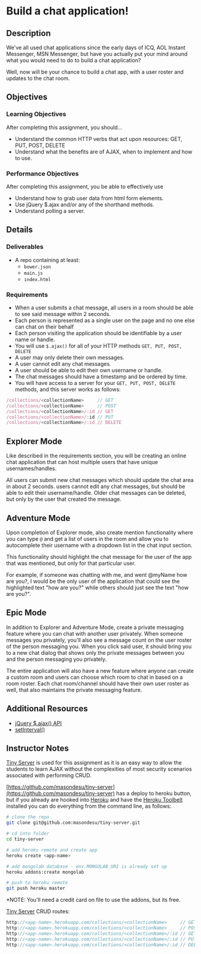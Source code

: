 # Build a chat application!

## Description
We've all used chat applications since the early days of ICQ, AOL Instant Messenger, MSN Messenger, but have you actually put your mind around what you would need to do to build a chat application?

Well, now will be your chance to build a chat app, with a user roster and updates to the chat room.

## Objectives

### Learning Objectives

After completing this assignment, you should…

* Understand the common HTTP verbs that act upon resources: GET, PUT, POST, DELETE
* Understand what the benefits are of AJAX, when to implement and how to use.

### Performance Objectives

After completing this assignment, you be able to effectively use

* Understand how to grab user data from html form elements.
* Use jQuery $.ajax and/or any of the shorthand methods.
* Understand polling a server.


## Details

### Deliverables

* A repo containing at least:
  * `bower.json`
  * `main.js`
  * `index.html`

### Requirements

* When a user submits a chat message, all users in a room should be able to see said message within 2 seconds.
* Each person is represented as a single user on the page and no one else can chat on their behalf
* Each person visiting the application should be identifiable by a user name or handle.
* You will use `$.ajax()` for all of your HTTP methods `GET, PUT, POST, DELETE`
* A user may only delete their own messages.
* A user cannot edit any chat messages.
* A user should be able to edit their own username or handle.
* The chat messages should have a timestamp and be ordered by time.
* You will have access to a server for your `GET, PUT, POST, DELETE` methods, and this server works as follows:

```js
/collections/<collectionName>     // GET
/collections/<collectionName>     // POST
/collections/<collectionName>/:id // GET
/collections/<collectionName>/:id // PUT
/collections/<collectionName>/:id // DELETE

```

## Explorer Mode

Like described in the requirements section, you will be creating an online chat application that can host multiple users that have unique usernames/handles.  

All users can submit new chat messages which should update the chat area in about 2 seconds.  users cannot edit any chat messages, but should be able to edit their username/handle.  Older chat messages can be deleted, but only by the user that created the message.

## Adventure Mode

Upon completion of Explorer mode, also create mention functionality where you can type `@` and get a list of users in the room and allow you to autocomplete their username with a dropdown list in the chat input section.

This functionality should highlight the chat message for the user of the app that was mentioned, but only for that particular user.

For example, if someone was chatting with me, and went @myName how are you?, I would be the only user of the application that could see the highlighted text "how are you?" while others should just see the text "how are you?".

## Epic Mode

In addition to Explorer and Adventure Mode, create a private messaging feature where you can chat with another user privately.  When someone messages you privately, you'll also see a message count on the user roster of the person messaging you.  When you click said user, it should bring you to a new chat dialog that shows only the private messages between you and the person messaging you privately.

The entire application will also have a new feature where anyone can create a custom room and users can choose which room to chat in based on a room roster.  Each chat room/channel should have their own user roster as well, that also maintains the private messaging feature.

## Additional Resources

* [jQuery $.ajax() API](http://api.jquery.com/category/ajax/)
* [setInterval()](https://developer.mozilla.org/en-US/docs/Web/API/WindowTimers.setInterval)

## Instructor Notes

[Tiny Server](https://github.com/masondesu/tiny-server) is used for this assignment as it is an easy way to allow the students to learn AJAX without the complexities of most security scenarios associated with performing CRUD.

[https://github.com/masondesu/tiny-server](https://github.com/masondesu/tiny-server) has a deploy to heroku button, but if you already are hooked into [Heroku](https://heroku.com) and have the [Heroku Toolbelt](https://toolbelt.heroku.com/) installed you can do everything from the command line, as follows:

```bash
# clone the repo
git clone git@github.com:masondesu/tiny-server.git

# cd into folder
cd tiny-server

# add heroku remote and create app
heroku create <app-name>

# add mongolab database - env.MONGOLAB_URI is already set up
heroku addons:create mongolab

# push to heroku remote
git push heroku master
```

*NOTE: You'll need a credit card on file to use the addons, but its free.

[Tiny Server](https://github.com/masondesu/tiny-server) CRUD routes:

```js
http://<app-name>.herokuapp.com/collections/<collectionName>     // GET
http://<app-name>.herokuapp.com/collections/<collectionName>     // POST
http://<app-name>.herokuapp.com/collections/<collectionName>/:id // GET
http://<app-name>.herokuapp.com/collections/<collectionName>/:id // PUT
http://<app-name>.herokuapp.com/collections/<collectionName>/:id // DELETE
```
